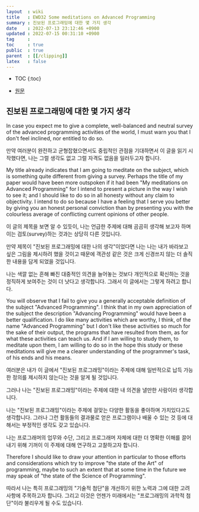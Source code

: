 ```yaml
---
layout  : wiki
title   : EWD32 Some meditations on Advanced Programming
summary : 진보된 프로그래밍에 대한 몇 가지 생각
date    : 2022-07-13 23:12:46 +0900
updated : 2022-07-15 00:31:10 +0900
tag     : 
toc     : true
public  : true
parent  : [[/clipping]]
latex   : false
---
```

* TOC
{:toc}

- [원문]( https://www.cs.utexas.edu/~EWD/ewd00xx/EWD32.PDF )

## 진보된 프로그래밍에 대한 몇 가지 생각

>
In case you expect me to give a complete, well-balanced and neutral survey of the advanced programming activities of the world, I must warn you that I don't feel inclined, nor entitled to do so.

만약 여러분이 완전하고 균형잡혔으면서도 중립적인 관점을 기대하면서 이 글을 읽기 시작했다면, 나는 그럴 생각도 없고 그럴 자격도 없음을 일러두고자 합니다.

>
My title already indicates that I am going to meditate on the subject, which is something quite different from giving a survey.
Perhaps the title of my paper would have been more outspoken if it had been "My meditations on Advanced Programming" for I intend to present a picture in the way I wish to see it; and I should like to do so in all honesty without any claim to objectivity.
I intend to do so because I have a feeling that I serve you better by giving you an honest personal conviction than by presenting you with the colourless average of conflicting current opinions of other people.

이 글의 제목을 보면 알 수 있듯이, 나는 언급한 주제에 대해 곰곰히 생각해 보고자 하며 이는 검토(survey)하는 것과는 상당히 다른 것입니다.

만약 제목이 "진보된 프로그래밍에 대한 나의 생각"이었다면 나는 나는 내가 바라보고 싶은 그림을 제시하려 했을 것이고 때문에 객관성 같은 것은 크게 신경쓰지 않는 더 솔직한 내용을 담게 되었을 것입니다.

나는 색깔 없는 흔해 빠진 대중적인 의견을 늘어놓는 것보다 개인적으로 확신하는 것을 정직하게 보여주는 것이 더 낫다고 생각합니다. 그래서 이 글에서는 그렇게 하려고 합니다.

>
You will observe that I fail to give you a generally acceptable definition of the subject "Advanced Programming".
I think that in my own appreciation of the subject the description "Advancing Programming" would have been a better qualification.
I do like many activities which are worthy, I think, of the name "Advanced Programming" but I don't like these activities so much for the sake of their output, the programs that have resulted from them, as for what these activities can teach us.
And if I am willing to study them, to meditate upon them, I am willing to do so in the hope this study or these meditations will give me a clearer understanding of the programmer's task, of his ends and his means.

여러분은 내가 이 글에서 "진보된 프로그래밍"이라는 주제에 대해 일반적으로 납득 가능한 정의를 제시하지 않는다는 것을 알게 될 것입니다.

그러나 나는 "진보된 프로그래밍"이라는 주제에 대한 내 의견을 낼만한 사람이라 생각합니다.

나는 "진보된 프로그래밍"이라는 주제에 걸맞는 다양한 활동을 좋아하며 가치있다고도 생각합니다.
그러나 그런 활동들의 결과물로 얻은 프로그램이나 배울 수 있는 것 등에 대해서는 부정적인 생각도 갖고 있습니다.

나는 프로그래머의 업무와 수단, 그리고 프로그래머 자체에 대한 더 명확한 이해를 끌어내기 위해 기꺼이 이 주제에 대해 연구하고 고찰하고자 합니다.

Therefore I should like to draw your attention in particular to those efforts and considerations which try to improve "the state of the Art" of programming, maybe to such an extent that at some time in the future we may speak of "the state of the Science of Programming".

따라서 나는 특히 프로그래밍의 "기술적 첨단"을 개선하기 위한 노력과 그에 대한 고려사항에 주목하고자 합니다.
그리고 이것은 언젠가 미래에서는 "프로그래밍의 과학적 첨단"이라 불리우게 될 수도 있습니다.

